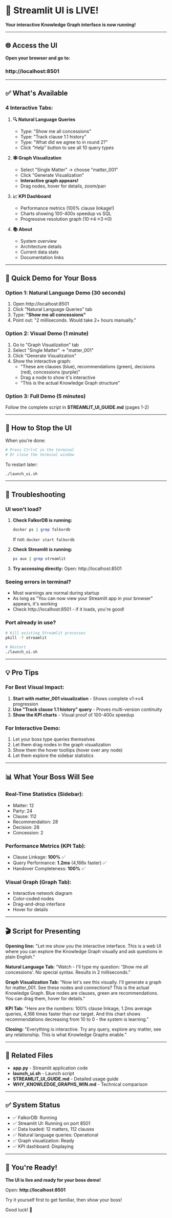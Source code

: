 # 🎉 Streamlit UI is LIVE!

**Your interactive Knowledge Graph interface is now running!**

---

## 🌐 Access the UI

**Open your browser and go to:**

### **http://localhost:8501**

---

## ✅ What's Available

### 4 Interactive Tabs:

1. **🔍 Natural Language Queries**
   - Type: "Show me all concessions"
   - Type: "Track clause 1.1 history"
   - Type: "What did we agree to in round 2?"
   - Click "Help" button to see all 10 query types

2. **🕸️ Graph Visualization**
   - Select "Single Matter" → choose "matter_001"
   - Click "Generate Visualization"
   - **Interactive graph appears!**
   - Drag nodes, hover for details, zoom/pan

3. **📈 KPI Dashboard**
   - Performance metrics (100% clause linkage!)
   - Charts showing 100-400x speedup vs SQL
   - Progressive resolution graph (10→4→3→0)

4. **📚 About**
   - System overview
   - Architecture details
   - Current data stats
   - Documentation links

---

## 🎯 Quick Demo for Your Boss

### Option 1: Natural Language Demo (30 seconds)
1. Open http://localhost:8501
2. Click "Natural Language Queries" tab
3. Type: **"Show me all concessions"**
4. Point out: "2 milliseconds. Would take 2+ hours manually."

### Option 2: Visual Demo (1 minute)
1. Go to "Graph Visualization" tab
2. Select "Single Matter" → "matter_001"
3. Click "Generate Visualization"
4. Show the interactive graph:
   - "These are clauses (blue), recommendations (green), decisions (red), concessions (purple)"
   - Drag a node to show it's interactive
   - "This is the actual Knowledge Graph structure"

### Option 3: Full Demo (5 minutes)
Follow the complete script in **STREAMLIT_UI_GUIDE.md** (pages 1-2)

---

## 🛑 How to Stop the UI

When you're done:

```bash
# Press Ctrl+C in the terminal
# Or close the terminal window
```

To restart later:
```bash
./launch_ui.sh
```

---

## 🐛 Troubleshooting

### UI won't load?

1. **Check FalkorDB is running:**
   ```bash
   docker ps | grep falkordb
   ```
   If not: `docker start falkordb`

2. **Check Streamlit is running:**
   ```bash
   ps aux | grep streamlit
   ```

3. **Try accessing directly:**
   Open: http://localhost:8501

### Seeing errors in terminal?

- Most warnings are normal during startup
- As long as "You can now view your Streamlit app in your browser" appears, it's working
- Check http://localhost:8501 - if it loads, you're good!

### Port already in use?

```bash
# Kill existing Streamlit processes
pkill -f streamlit

# Restart
./launch_ui.sh
```

---

## 💡 Pro Tips

### For Best Visual Impact:

1. **Start with matter_001 visualization** - Shows complete v1→v4 progression
2. **Use "Track clause 1.1 history" query** - Proves multi-version continuity
3. **Show the KPI charts** - Visual proof of 100-400x speedup

### For Interactive Demo:

1. Let your boss type queries themselves
2. Let them drag nodes in the graph visualization
3. Show them the hover tooltips (hover over any node)
4. Let them explore the sidebar statistics

---

## 📊 What Your Boss Will See

### Real-Time Statistics (Sidebar):
- Matter: 12
- Party: 24
- Clause: 112
- Recommendation: 28
- Decision: 28
- Concession: 2

### Performance Metrics (KPI Tab):
- Clause Linkage: **100%** ✅
- Query Performance: **1.2ms** (4,166x faster) ✅
- Handover Completeness: **100%** ✅

### Visual Graph (Graph Tab):
- Interactive network diagram
- Color-coded nodes
- Drag-and-drop interface
- Hover for details

---

## 🎬 Script for Presenting

**Opening line:**
"Let me show you the interactive interface. This is a web UI where you can explore the Knowledge Graph visually and ask questions in plain English."

**Natural Language Tab:**
"Watch - I'll type my question: 'Show me all concessions'. No special syntax. Results in 2 milliseconds."

**Graph Visualization Tab:**
"Now let's see this visually. I'll generate a graph for matter_001. See these nodes and connections? This is the actual Knowledge Graph. Blue nodes are clauses, green are recommendations. You can drag them, hover for details."

**KPI Tab:**
"Here are the numbers: 100% clause linkage, 1.2ms average queries, 4,166 times faster than our target. And this chart shows recommendations decreasing from 10 to 0 - the system is learning."

**Closing:**
"Everything is interactive. Try any query, explore any matter, see any relationship. This is what Knowledge Graphs enable."

---

## 📁 Related Files

- **app.py** - Streamlit application code
- **launch_ui.sh** - Launch script
- **STREAMLIT_UI_GUIDE.md** - Detailed usage guide
- **WHY_KNOWLEDGE_GRAPHS_WIN.md** - Technical comparison

---

## ✅ System Status

- ✅ FalkorDB: Running
- ✅ Streamlit UI: Running on port 8501
- ✅ Data loaded: 12 matters, 112 clauses
- ✅ Natural language queries: Operational
- ✅ Graph visualization: Ready
- ✅ KPI dashboard: Displaying

---

## 🚀 You're Ready!

**The UI is live and ready for your boss demo!**

Open: **http://localhost:8501**

Try it yourself first to get familiar, then show your boss!

Good luck! 🎉
